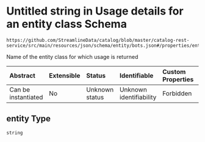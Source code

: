 # Untitled string in Usage details for an entity class Schema

```text
https://github.com/StreamlineData/catalog/blob/master/catalog-rest-service/src/main/resources/json/schema/entity/bots.json#/properties/entity
```

Name of the entity class for which usage is returned

| Abstract | Extensible | Status | Identifiable | Custom Properties | Additional Properties | Access Restrictions | Defined In |
| :--- | :--- | :--- | :--- | :--- | :--- | :--- | :--- |
| Can be instantiated | No | Unknown status | Unknown identifiability | Forbidden | Allowed | none | [categoryUsage.json\*](https://github.com/parthp2107/jsonTesting/tree/982c19ce17ac8d846e924786a3bf1598f2ce11b7/Types/out/type/categoryUsage.json) |

## entity Type

`string`

